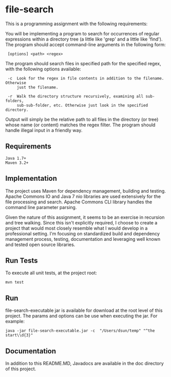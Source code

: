 file-search
===========
This is a programming assignment with the following requirements:

You will be implementing a program to search for occurrences of regular
expressions within a directory tree (a little like 'grep' and a little like
'find'). The program should accept command-line arguments in the following
form:
 
     [options] <path> <regex>
    
The program should search files in specified path for the specified regex, with
the following options available:
 
     -c  Look for the regex in file contents in addition to the filename. Otherwise
     	 just the filename.
 
     -r  Walk the directory structure recursively, examining all sub-folders,
         sub-sub-folder, etc. Otherwise just look in the specified directory.
        
Output will simply be the relative path to all files in the directory (or tree)
whose name (or content) matches the regex filter. The program should handle
illegal input in a friendly way.


Requirements
------------
	Java 1.7+
	Maven 3.2+


Implementation
--------------
The project uses Maven for dependency management, building and testing.  Apache Commons IO and Java 7 nio libraries are used extensively for the file processing and search. Apache Commons CLI library handles the command line parameter parsing.

Given the nature of this assignment, it seems to be an exercise in recursion and tree walking.  Since this isn't explicitly required, I choose to create a project that would most closely resemble what I would develop in a professional setting.  I'm focusing on standardized build and dependency management process, testing, documentation and leveraging well known and tested open source libraries.

Run Tests
------------
To execute all unit tests, at the project root:

    mvn test


Run
---
file-search-executable jar is available for download at the root level of this project. The params and options can be use when executing the jar. For example:

    java -jar file-search-executable.jar -c  "/Users/dsun/temp" "^the start\\d{3}"

Documentation
--------------
In addition to this README.MD, Javadocs are available in the doc directory of this project.
